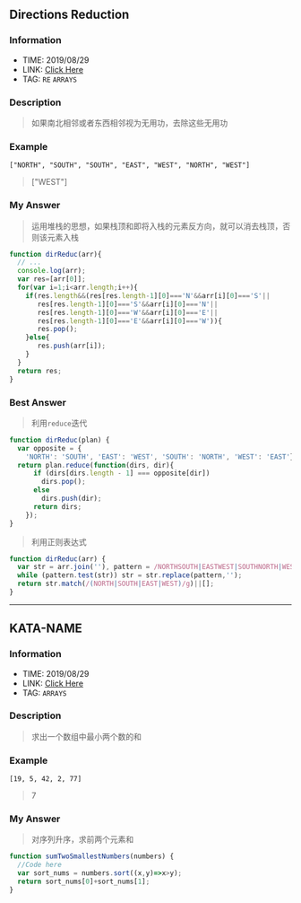 ## Directions Reduction

### Information
* TIME: 2019/08/29
* LINK: [Click Here](https://www.codewars.com/kata/550f22f4d758534c1100025a/solutions/javascript)
* TAG: `RE` `ARRAYS`

### Description
> 如果南北相邻或者东西相邻视为无用功，去除这些无用功

### Example
```text
["NORTH", "SOUTH", "SOUTH", "EAST", "WEST", "NORTH", "WEST"]
```
> ["WEST"]

### My Answer
> 运用堆栈的思想，如果栈顶和即将入栈的元素反方向，就可以消去栈顶，否则该元素入栈
```javascript 1.8
function dirReduc(arr){
  // ...
  console.log(arr);
  var res=[arr[0]];
  for(var i=1;i<arr.length;i++){
    if(res.length&&(res[res.length-1][0]==='N'&&arr[i][0]==='S'||
       res[res.length-1][0]==='S'&&arr[i][0]==='N'||
       res[res.length-1][0]==='W'&&arr[i][0]==='E'||
       res[res.length-1][0]==='E'&&arr[i][0]==='W')){
       res.pop();
    }else{
       res.push(arr[i]);
    }
  }
  return res;
}
```

### Best Answer
> 利用`reduce`迭代
```javascript 1.8
function dirReduc(plan) {
  var opposite = {
    'NORTH': 'SOUTH', 'EAST': 'WEST', 'SOUTH': 'NORTH', 'WEST': 'EAST'};
  return plan.reduce(function(dirs, dir){
      if (dirs[dirs.length - 1] === opposite[dir])
        dirs.pop();
      else
        dirs.push(dir);
      return dirs;
    });
}
```
> 利用正则表达式
```javascript 1.8
function dirReduc(arr) {
  var str = arr.join(''), pattern = /NORTHSOUTH|EASTWEST|SOUTHNORTH|WESTEAST/;
  while (pattern.test(str)) str = str.replace(pattern,'');
  return str.match(/(NORTH|SOUTH|EAST|WEST)/g)||[];
}
```

---

## KATA-NAME

### Information
* TIME: 2019/08/29
* LINK: [Click Here](https://www.codewars.com/kata/558fc85d8fd1938afb000014/solutions/javascript)
* TAG: `ARRAYS`

### Description
> 求出一个数组中最小两个数的和

### Example
```text
[19, 5, 42, 2, 77]
```
> 7

### My Answer
> 对序列升序，求前两个元素和
```javascript 1.8
function sumTwoSmallestNumbers(numbers) {  
  //Code here
  var sort_nums = numbers.sort((x,y)=>x>y);
  return sort_nums[0]+sort_nums[1];
}
```
